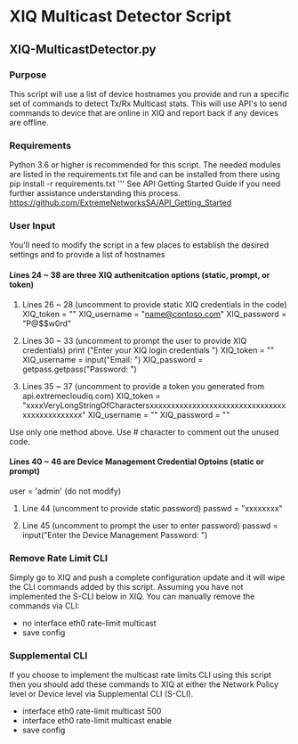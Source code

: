 # XIQ Multicast Detector Script
## XIQ-MulticastDetector.py
### Purpose
This script will use a list of device hostnames you provide and run a specific set of commands to detect Tx/Rx Multicast stats.  This will use API's to send commands to device that are online in XIQ and report back if any devices are offline.

### Requirements
Python 3.6 or higher is recommended for this script.
The needed modules are listed in the requirements.txt file and can be installed from there using
  pip install -r requirements.txt
  '''
See API Getting Started Guide if you need further assistance understanding this process.
https://github.com/ExtremeNetworksSA/API_Getting_Started

### User Input
You'll need to modify the script in a few places to establish the desired settings and to provide a list of hostnames

#### Lines 24 ~ 38 are three XIQ authenitcation options (static, prompt, or token)
1) Lines 26 ~ 28 (uncomment to provide static XIQ credentials in the code)
XIQ_token = ""
XIQ_username = "name@contoso.com"
XIQ_password = "P@$$w0rd"

2) Lines 30 ~ 33 (uncomment to prompt the user to provide XIQ credentials)
print ("Enter your XIQ login credentials ")
XIQ_token = ""
XIQ_username = input("Email: ")
XIQ_password = getpass.getpass("Password: ")

3) Lines 35 ~ 37 (uncomment to provide a token you generated from api.extremecloudiq.com)
XIQ_token = "xxxxVeryLongStringOfCharactersxxxxxxxxxxxxxxxxxxxxxxxxxxxxxxxxxxxxxxxxxxxxxx"
XIQ_username = ""
XIQ_password = ""

Use only one method above.  Use # character to comment out the unused code.

#### Lines 40 ~ 46 are Device Management Credential Optoins (static or prompt)
user = 'admin' (do not modify)

1) Line 44 (uncomment to provide static password)
passwd = "xxxxxxxx"

2) Line 45 (uncomment to prompt the user to enter password)
passwd = input("Enter the Device Management Password: ")

### Remove Rate Limit CLI
Simply go to XIQ and push a complete configuration update and it will wipe the CLI commands added by this script.  Assuming you have not implemented the S-CLI below in XIQ.  You can manually remove the commands via CLI:  
- no interface eth0 rate-limit multicast
- save config

### Supplemental CLI
If you choose to implement the multicast rate limits CLI using this script then you should add these commands to XIQ at either the Network Policy level or Device level via Supplemental CLI (S-CLI).
- interface eth0 rate-limit multicast 500
- interface eth0 rate-limit multicast enable
- save config
